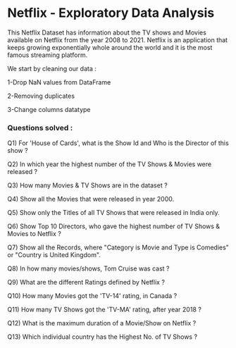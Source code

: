 # Netflix - Exploratory Data Analysis

This Netflix Dataset has information about the TV shows and Movies available on Netflix from the year 2008 to 2021. Netflix is an application that keeps growing exponentially whole around the world and it is the most famous streaming platform.

We start by cleaning our data :

1-Drop NaN values from DataFrame

2-Removing duplicates

3-Change columns datatype

### Questions solved :

Q1) For 'House of Cards', what is the Show Id and Who is the Director of this show ?

Q2) In which year the highest number of the TV Shows & Movies were released ?

Q3) How many Movies & TV Shows are in the dataset ?

Q4) Show all the Movies that were released in year 2000.

Q5) Show only the Titles of all TV Shows that were released in India only.

Q6) Show Top 10 Directors, who gave the highest number of TV Shows & Movies to Netflix ?

Q7) Show all the Records, where "Category is Movie and Type is Comedies" or "Country is United Kingdom".

Q8) In how many movies/shows, Tom Cruise was cast ?

Q9) What are the different Ratings defined by Netflix ?

Q10) How many Movies got the 'TV-14' rating, in Canada ?

Q11) How many TV Shows got the 'TV-MA' rating, after year 2018 ?

Q12) What is the maximum duration of a Movie/Show on Netflix ?

Q13) Which individual country has the Highest No. of TV Shows ?


